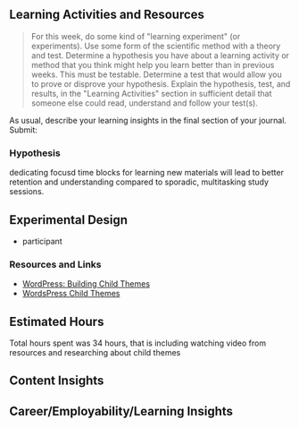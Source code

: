## Learning Activities and Resources

>For this week, do some kind of "learning experiment" (or experiments). Use some form of the scientific method with a theory and test.
Determine a hypothesis you have about a learning activity or method that you think might help you learn better than in previous weeks. This must be testable.
Determine a test that would allow you to prove or disprove your hypothesis.
Explain the hypothesis, test, and results, in the "Learning Activities" section in sufficient detail that someone else could read, understand and follow your test(s).

As usual, describe your learning insights in the final section of your journal.
Submit:

### Hypothesis
dedicating focusd time blocks for learning new materials will lead to better retention and understanding compared to sporadic, multitasking study sessions.

## Experimental Design
- participant


### Resources and Links

- [WordPress: Building Child Themes](https://www.linkedin.com/learning/wordpress-building-child-themes-3/best-practices-for-including-stylesheets?u=2223545)
- [WordsPress Child Themes](https://developer.wordpress.org/themes/advanced-topics/child-themes/)

## Estimated Hours

Total hours spent was 34 hours, that is including watching video from resources and researching about child themes

## Content Insights



## Career/Employability/Learning Insights

